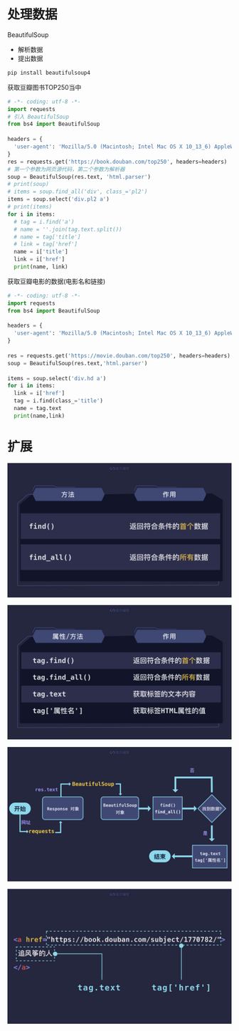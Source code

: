 # 处理数据

BeautifulSoup

- 解析数据
- 提出数据

```python
pip install beautifulsoup4
```

获取豆瓣图书TOP250当中

```python
# -*- coding: utf-8 -*-
import requests
# 引入 BeautifulSoup
from bs4 import BeautifulSoup

headers = {
  'user-agent': 'Mozilla/5.0 (Macintosh; Intel Mac OS X 10_13_6) AppleWebKit/537.36 (KHTML, like Gecko) Chrome/76.0.3809.132 Safari/537.36'
}
res = requests.get('https://book.douban.com/top250', headers=headers)
# 第一个参数为网页源代码，第二个参数为解析器
soup = BeautifulSoup(res.text, 'html.parser')
# print(soup)
# items = soup.find_all('div', class_='pl2')
items = soup.select('div.pl2 a')
# print(items)
for i in items:
  # tag = i.find('a')
  # name = ''.join(tag.text.split())
  # name = tag['title']
  # link = tag['href']
  name = i['title']
  link = i['href']
  print(name, link)
```

获取豆瓣电影的数据(电影名和链接)

```python
# -*- coding: utf-8 -*-
import requests
from bs4 import BeautifulSoup

headers = {
  'user-agent': 'Mozilla/5.0 (Macintosh; Intel Mac OS X 10_13_6) AppleWebKit/537.36 (KHTML, like Gecko) Chrome/76.0.3809.132 Safari/537.36'
}

res = requests.get('https://movie.douban.com/top250', headers=headers)
soup = BeautifulSoup(res.text,'html.parser')

items = soup.select('div.hd a')
for i in items:
  link = i['href']
  tag = i.find(class_='title')
  name = tag.text
  print(name,link)
```

# 扩展

![reptile](./pic/10.jpg)

![reptile](./pic/11.jpg)

![reptile](./pic/12.jpg)

![reptile](./pic/13.jpg)